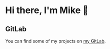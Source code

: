 # Hi there, I'm Mike 👋

## GitLab  
You can find some of my projects on [my GitLab](https://gitlab.com).
